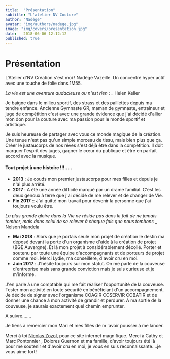 ```yaml
---
title:  "Présentation"
subtitle: "L'atelier NV Couture"
author: "Nadège"
avatar: "img/authors/nadege.jpg"
image: "img/covers/presentation.jpg"
date:   2018-06-06 12:12:12
published: true
---
```


Présentation
=====
 
L'Atelier d'NV Création s'est moi ! Nadège Vazeille. Un concentré hyper actif avec une touche de folie dans 1M55.
 
*La vie est une aventure audacieuse ou n'est rien*  : _ Helen Keller
 
Je baigne dans le milieu sportif, des strass et des paillettes depuis ma tendre enfance. Ancienne Gymnaste GR, maman de gymnaste, entraineur et juge de compétition c'est avec une grande évidence que j'ai décidé d'allier mon don pour la couture avec ma passion pour le monde sportif et artistique.
 
Je suis heureuse de partager avec vous ce monde magique de la création.
Une tenue n'est pas qu'un simple morceau de tissu, mais bien plus que ça. Créer le justaucorps de nos rêves s'est déjà être dans la compétition. Il doit marquer l'esprit des juges, gagner le cœur du publique et être en parfait accord avec la musique.
 
#### Tout projet à une histoire !!!.....
 
* **2013** : Je couds mon premier justaucorps pour mes filles et depuis je n'ai plus arrêté.
* **2017** : A été une année difficile marqué par un drame familial. C'est les deux genoux à terre que j'ai décidé de me relever et de changer de Vie. 
* **Fin 2017** :: J'ai quitté mon travail pour devenir la personne que j'ai toujours voulu être.
 
 
*La plus grande gloire dans la Vie ne réside pas dans le fait de ne jamais tomber, mais dans celui de se relever à chaque fois que nous tombons* _ Nelson Mandela
 
 
* **Mai 2018** : Alors que je portais seule mon projet de création le destin ma déposé devant la porte d'un organisme d'aide à la création de projet (BGE Auvergne). Et là mon projet à considérablement décollé. Porter et soutenu par toute une équipe d'accompagnants et de porteurs de projet comme moi. Merci Lydie, ma conseillère, d'avoir cru en moi.
* **Juin 2017** : J'hésite toujours sur mon statut. On me parle de la couveuse d'entreprise mais sans grande conviction mais je suis curieuse et je m'informe.

J'en parle à une comptable qui me fait réaliser l’opportunité de la couveuse. Tester mon activité en toute sécurité en bénéficiant d'un accompagnement. Je décide de signer avec l'organisme COAGIR COSERVIR COBATIR et de donner une chance à mon activité de grandir et perdurer. A ma sortie de la couveuse, je saurais exactement quel chemin emprunter.
 
A suivre.......

Je tiens à remercier mon Mari et  mes filles de m 'avoir pousser à me lancer.

Merci à toi [Nicolas Zozol](http://www.robusta.io), pour ce site internet magnifique. Merci à Cathy et Marc Pontonnier , Dolores Guernon et ma famille, d'avoir toujours été là pour me soutenir et d'avoir cru en moi, je vous en suis reconnaissante....je vous aime fort!
 
